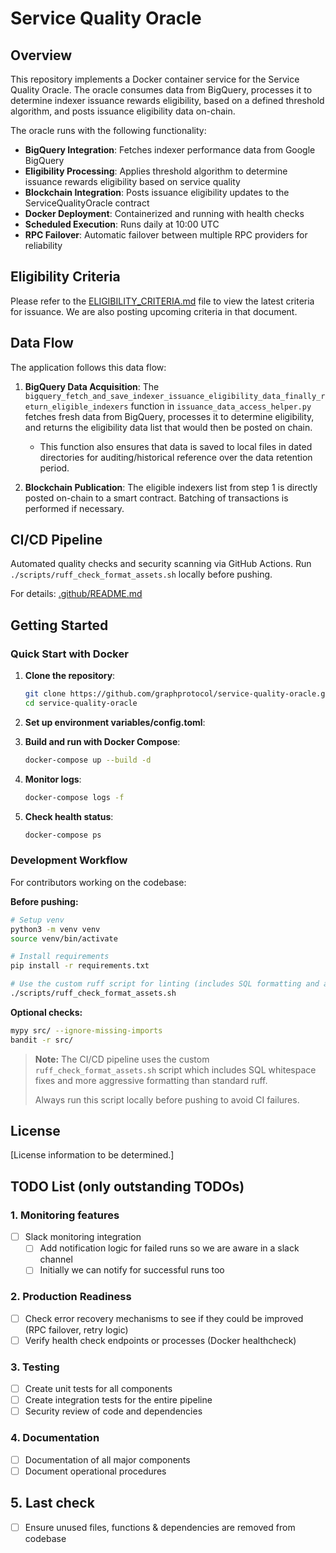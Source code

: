 # Service Quality Oracle


## Overview

This repository implements a Docker container service for the Service Quality Oracle. The oracle consumes data from BigQuery, processes it to determine indexer issuance rewards eligibility, based on a defined threshold algorithm, and posts issuance eligibility data on-chain.

The oracle runs with the following functionality:
- **BigQuery Integration**: Fetches indexer performance data from Google BigQuery
- **Eligibility Processing**: Applies threshold algorithm to determine issuance rewards eligibility based on service quality
- **Blockchain Integration**: Posts issuance eligibility updates to the ServiceQualityOracle contract
- **Docker Deployment**: Containerized and running with health checks
- **Scheduled Execution**: Runs daily at 10:00 UTC
- **RPC Failover**: Automatic failover between multiple RPC providers for reliability


## Eligibility Criteria

Please refer to the [ELIGIBILITY_CRITERIA.md](./ELIGIBILITY_CRITERIA.md) file to view the latest criteria for issuance. We are also posting upcoming criteria in that document.


## Data Flow

The application follows this data flow:

1. **BigQuery Data Acquisition**: The `bigquery_fetch_and_save_indexer_issuance_eligibility_data_finally_return_eligible_indexers` function in `issuance_data_access_helper.py` fetches fresh data from BigQuery, processes it to determine eligibility, and returns the eligibility data list that would then be posted on chain.
   - This function also ensures that data is saved to local files in dated directories for auditing/historical reference over the data retention period.

2. **Blockchain Publication**: The eligible indexers list from step 1 is directly posted on-chain to a smart contract. Batching of transactions is performed if necessary.

## CI/CD Pipeline

Automated quality checks and security scanning via GitHub Actions. Run `./scripts/ruff_check_format_assets.sh` locally before pushing.

For details: [.github/README.md](./.github/README.md)

## Getting Started

### Quick Start with Docker

1. **Clone the repository**:
   ```bash
   git clone https://github.com/graphprotocol/service-quality-oracle.git
   cd service-quality-oracle
   ```

2. **Set up environment variables/config.toml**:

3. **Build and run with Docker Compose**:
   ```bash
   docker-compose up --build -d
   ```

4. **Monitor logs**:
   ```bash
   docker-compose logs -f
   ```

5. **Check health status**:
   ```bash
   docker-compose ps
   ```

### Development Workflow

For contributors working on the codebase:

**Before pushing:**
   ```bash
   # Setup venv
   python3 -m venv venv
   source venv/bin/activate

   # Install requirements
   pip install -r requirements.txt

   # Use the custom ruff script for linting (includes SQL formatting and aggressive linting)
   ./scripts/ruff_check_format_assets.sh
   ```

**Optional checks:**
```bash
mypy src/ --ignore-missing-imports
bandit -r src/
```

> **Note:** The CI/CD pipeline uses the custom `ruff_check_format_assets.sh` script which includes SQL whitespace fixes and more aggressive formatting than standard ruff. 
> 
> Always run this script locally before pushing to avoid CI failures.

## License

[License information to be determined.]


## TODO List (only outstanding TODOs)

### 1. Monitoring features
- [ ] Slack monitoring integration
  - [ ] Add notification logic for failed runs so we are aware in a slack channel
  - [ ] Initially we can notify for successful runs too

### 2. Production Readiness
- [ ] Check error recovery mechanisms to see if they could be improved (RPC failover, retry logic)
- [ ] Verify health check endpoints or processes (Docker healthcheck)

### 3. Testing
- [ ] Create unit tests for all components
- [ ] Create integration tests for the entire pipeline
- [ ] Security review of code and dependencies

### 4. Documentation
- [ ] Documentation of all major components
- [ ] Document operational procedures

## 5. Last check
- [ ] Ensure unused files, functions & dependencies are removed from codebase